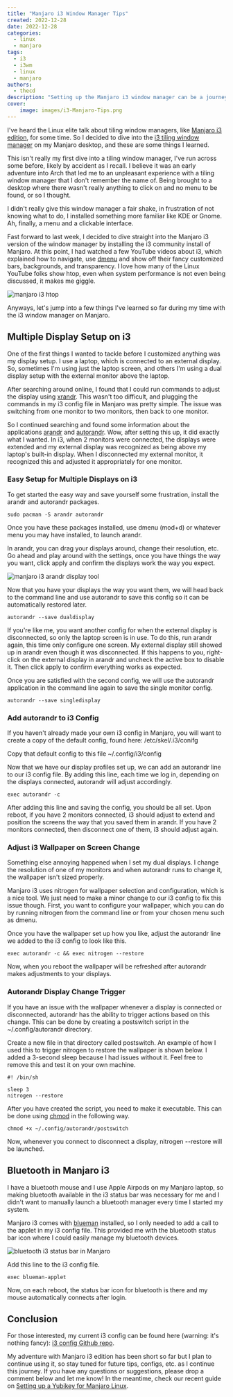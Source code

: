 ```yaml
---
title: "Manjaro i3 Window Manager Tips"
created: 2022-12-28
date: 2022-12-28
categories: 
  - linux
  - manjaro
tags: 
  - i3
  - i3wm
  - linux
  - manjaro
authors: 
  - thecd
description: "Setting up the Manjaro i3 window manager can be a journey. I'm sharing some tips to help you on your adventure into the i3 tiling window manager."
cover:
    image: images/i3-Manjaro-Tips.png
---
```


I've heard the Linux elite talk about tiling window managers, like [Manjaro i3 edition](https://manjaro.org/download/), for some time. So I decided to dive into the [i3 tiling window manager](https://i3wm.org/) on my Manjaro desktop, and these are some things I learned.

This isn't really my first dive into a tiling window manager, I've run across some before, likely by accident as I recall. I believe it was an early adventure into Arch that led me to an unpleasant experience with a tiling window manager that I don't remember the name of. Being brought to a desktop where there wasn't really anything to click on and no menu to be found, or so I thought.

I didn't really give this window manager a fair shake, in frustration of not knowing what to do, I installed something more familiar like KDE or Gnome. Ah, finally, a menu and a clickable interface.

Fast forward to last week, I decided to dive straight into the Manjaro i3 version of the window manager by installing the i3 community install of Manjaro. At this point, I had watched a few YouTube videos about i3, which explained how to navigate, use [dmenu](https://tools.suckless.org/dmenu/) and show off their fancy customized bars, backgrounds, and transparency. I love how many of the Linux YouTube folks show htop, even when system performance is not even being discussed, it makes me giggle.

![manjaro i3 htop](images/manjaro-i3-htop-1024x576.png)

Anyways, let's jump into a few things I've learned so far during my time with the i3 window manager on Manjaro.

## Multiple Display Setup on i3

One of the first things I wanted to tackle before I customized anything was my display setup. I use a laptop, which is connected to an external display. So, sometimes I'm using just the laptop screen, and others I'm using a dual display setup with the external monitor above the laptop.

After searching around online, I found that I could run commands to adjust the display using [xrandr](https://wiki.archlinux.org/title/xrandr). This wasn't too difficult, and plugging the commands in my i3 config file in Manjaro was pretty simple. The issue was switching from one monitor to two monitors, then back to one monitor.

So I continued searching and found some information about the applications [arandr](https://christian.amsuess.com/tools/arandr/) and [autorandr](https://github.com/phillipberndt/autorandr). Wow, after setting this up, it did exactly what I wanted. In i3, when 2 monitors were connected, the displays were extended and my external display was recognized as being above my laptop's built-in display. When I disconnected my external monitor, it recognized this and adjusted it appropriately for one monitor.

### Easy Setup for Multiple Displays on i3

To get started the easy way and save yourself some frustration, install the arandr and autorandr packages.

```
sudo pacman -S arandr autorandr
```

Once you have these packages installed, use dmenu (mod+d) or whatever menu you may have installed, to launch arandr.

In arandr, you can drag your displays around, change their resolution, etc. Go ahead and play around with the settings, once you have things the way you want, click apply and confirm the displays work the way you expect.

![manjaro i3 arandr display tool](images/arandr.png)

Now that you have your displays the way you want them, we will head back to the command line and use autorandr to save this config so it can be automatically restored later.

```
autorandr --save dualdisplay
```

If you're like me, you want another config for when the external display is disconnected, so only the laptop screen is in use. To do this, run arandr again, this time only configure one screen. My external display still showed up in arandr even though it was disconnected. If this happens to you, right-click on the external display in arandr and uncheck the active box to disable it. Then click apply to confirm everything works as expected.

Once you are satisfied with the second config, we will use the autorandr application in the command line again to save the single monitor config.

```
autorandr --save singledisplay
```

### Add autorandr to i3 Config

If you haven't already made your own i3 config in Manjaro, you will want to create a copy of the default config, found here: /etc/skel/.i3/conifg

Copy that default config to this file ~/.config/i3/config

Now that we have our display profiles set up, we can add an autorandr line to our i3 config file. By adding this line, each time we log in, depending on the displays connected, autorandr will adjust accordingly.

```
exec autorandr -c
```

After adding this line and saving the config, you should be all set. Upon reboot, if you have 2 monitors connected, i3 should adjust to extend and position the screens the way that you saved them in arandr. If you have 2 monitors connected, then disconnect one of them, i3 should adjust again.

### Adjust i3 Wallpaper on Screen Change

Something else annoying happened when I set my dual displays. I change the resolution of one of my monitors and when autorandr runs to change it, the wallpaper isn't sized properly.

Manjaro i3 uses nitrogen for wallpaper selection and configuration, which is a nice tool. We just need to make a minor change to our i3 config to fix this issue though. First, you want to configure your wallpaper, which you can do by running nitrogen from the command line or from your chosen menu such as dmenu.

Once you have the wallpaper set up how you like, adjust the autorandr line we added to the i3 config to look like this.

```
exec autorandr -c && exec nitrogen --restore
```

Now, when you reboot the wallpaper will be refreshed after autorandr makes adjustments to your displays.

### Autorandr Display Change Trigger

If you have an issue with the wallpaper whenever a display is connected or disconnected, autorandr has the ability to trigger actions based on this change. This can be done by creating a postswitch script in the ~/.config/autorandr directory.

Create a new file in that directory called postswitch. An example of how I used this to trigger nitrogen to restore the wallpaper is shown below. I added a 3-second sleep because I had issues without it. Feel free to remove this and test it on your own machine.

```
#! /bin/sh

sleep 3
nitrogen --restore
```

After you have created the script, you need to make it executable. This can be done using [chmod](https://credibledev.com/chmod-syntax-in-linux/) in the following way.

```
chmod +x ~/.config/autorandr/postswitch
```

Now, whenever you connect to disconnect a display, nitrogen --restore will be launched.

## Bluetooth in Manjaro i3

I have a bluetooth mouse and I use Apple Airpods on my Manjaro laptop, so making bluetooth available in the i3 status bar was necessary for me and I didn't want to manually launch a bluetooth manager every time I started my system.

Manjaro i3 comes with [blueman](https://github.com/blueman-project/blueman) installed, so I only needed to add a call to the applet in my i3 config file. This provided me with the bluetooth status bar icon where I could easily manage my bluetooth devices.

![bluetooth i3 status bar in Manjaro](images/i3-status-bar.png)

Add this line to the i3 config file.

```
exec blueman-applet
```

Now, on each reboot, the status bar icon for bluetooth is there and my mouse automatically connects after login.

## Conclusion

For those interested, my current i3 config can be found here (warning: it's nothing fancy): [i3 config Github repo](https://github.com/credibledevcom/dotfiles/tree/master/i3).

My adventure with Manjaro i3 edition has been short so far but I plan to continue using it, so stay tuned for future tips, configs, etc. as I continue this journey. If you have any questions or suggestions, please drop a comment below and let me know! In the meantime, check our recent guide on [Setting up a Yubikey for Manjaro Linux](https://credibledev.com/easy-setup-yubikey-on-manjaro-linux/).
